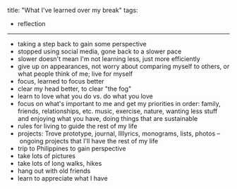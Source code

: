 title: "What I've learned over my break"
tags:
- reflection
---

- taking a step back to gain some perspective
- stopped using social media, gone back to a slower pace
- slower doesn't mean I'm not learning less, just more efficiently
- give up on appearances, not worry about comparing myself to others, or what people think of me; live for myself
- focus, learned to focus better
- clear my head better, to clear "the fog"
- learn to love what you do vs. do what you love
- focus on what's important to me and get my priorities in order: family, friends, relationships, etc. music, exercise, nature, wanting less stuff and enjoying what you have, doing things that are sustainable
- rules for living to guide the rest of my life
- projects: Trove prototype, journal, llllyrics, monograms, lists, photos – ongoing projects that I'll have the rest of my life
- trip to Philippines to gain perspective
- take lots of pictures
- take lots of long walks, hikes
- hang out with old friends
- learn to appreciate what I have
